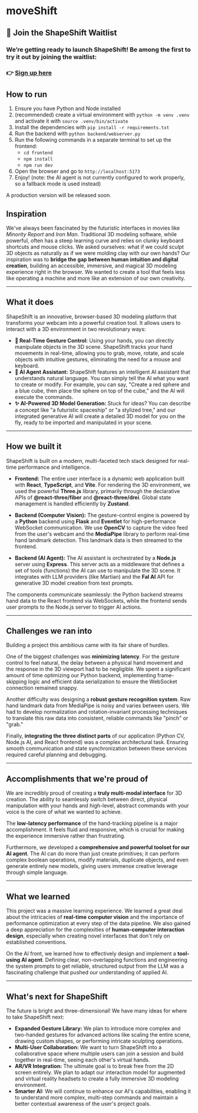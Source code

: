 # moveShift

## 🚀 Join the ShapeShift Waitlist

### We’re getting ready to launch ShapeShift! Be among the first to try it out by joining the waitlist:

### 👉 [Sign up here](https://forms.gle/iuHUNXTYS36t82Hh8)

## How to run

1. Ensure you have Python and Node installed
2. (recommended) create a virtual environment with `python -m venv .venv` and activate it with `source .venv/bin/activate`
3. Install the dependencies with `pip install -r requirements.txt`
4. Run the backend with `python backend/webserver.py`
5. Run the following commands in a separate terminal to set up the frontend:
    - `cd frontend`
    - `npm install`
    - `npm run dev`
6. Open the browser and go to `http://localhost:5173`
7. Enjoy! (note: the AI agent is not currently configured to work properly, so a fallback mode is used instead)

A production version will be released soon.

## Inspiration

We've always been fascinated by the futuristic interfaces in movies like _Minority Report_ and _Iron Man_. Traditional 3D modeling software, while powerful, often has a steep learning curve and relies on clunky keyboard shortcuts and mouse clicks. We asked ourselves: what if we could sculpt 3D objects as naturally as if we were molding clay with our own hands? Our inspiration was to **bridge the gap between human intuition and digital creation**, building an accessible, immersive, and magical 3D modeling experience right in the browser. We wanted to create a tool that feels less like operating a machine and more like an extension of our own creativity.

---

## What it does

ShapeShift is an innovative, browser-based 3D modeling platform that transforms your webcam into a powerful creation tool. It allows users to interact with a 3D environment in two revolutionary ways:

-   **👋 Real-Time Gesture Control:** Using your hands, you can directly manipulate objects in the 3D scene. ShapeShift tracks your hand movements in real-time, allowing you to grab, move, rotate, and scale objects with intuitive gestures, eliminating the need for a mouse and keyboard.
-   **🤖 AI Agent Assistant:** ShapeShift features an intelligent AI assistant that understands natural language. You can simply tell the AI what you want to create or modify. For example, you can say, "Create a red sphere and a blue cube, then place the sphere on top of the cube," and the AI will execute the commands.
-   **✨ AI-Powered 3D Model Generation:** Stuck for ideas? You can describe a concept like "a futuristic spaceship" or "a stylized tree," and our integrated generative AI will create a detailed 3D model for you on the fly, ready to be imported and manipulated in your scene.

---

## How we built it

ShapeShift is built on a modern, multi-faceted tech stack designed for real-time performance and intelligence.

-   **Frontend:** The entire user interface is a dynamic web application built with **React**, **TypeScript**, and **Vite**. For rendering the 3D environment, we used the powerful **Three.js** library, primarily through the declarative APIs of **@react-three/fiber** and **@react-three/drei**. Global state management is handled efficiently by **Zustand**.

-   **Backend (Computer Vision):** The gesture-control engine is powered by a **Python** backend using **Flask** and **Eventlet** for high-performance WebSocket communication. We use **OpenCV** to capture the video feed from the user's webcam and the **MediaPipe** library to perform real-time hand landmark detection. This landmark data is then streamed to the frontend.

-   **Backend (AI Agent):** The AI assistant is orchestrated by a **Node.js** server using **Express**. This server acts as a middleware that defines a set of tools (functions) the AI can use to manipulate the 3D scene. It integrates with LLM providers (like Martian) and the **Fal AI** API for generative 3D model creation from text prompts.

The components communicate seamlessly: the Python backend streams hand data to the React frontend via WebSockets, while the frontend sends user prompts to the Node.js server to trigger AI actions.

---

## Challenges we ran into

Building a project this ambitious came with its fair share of hurdles.

One of the biggest challenges was **minimizing latency**. For the gesture control to feel natural, the delay between a physical hand movement and the response in the 3D viewport had to be negligible. We spent a significant amount of time optimizing our Python backend, implementing frame-skipping logic and efficient data serialization to ensure the WebSocket connection remained snappy.

Another difficulty was designing a **robust gesture recognition system**. Raw hand landmark data from MediaPipe is noisy and varies between users. We had to develop normalization and rotation-invariant processing techniques to translate this raw data into consistent, reliable commands like "pinch" or "grab."

Finally, **integrating the three distinct parts** of our application (Python CV, Node.js AI, and React frontend) was a complex architectural task. Ensuring smooth communication and state synchronization between these services required careful planning and debugging.

---

## Accomplishments that we're proud of

We are incredibly proud of creating a **truly multi-modal interface** for 3D creation. The ability to seamlessly switch between direct, physical manipulation with your hands and high-level, abstract commands with your voice is the core of what we wanted to achieve.

The **low-latency performance** of the hand-tracking pipeline is a major accomplishment. It feels fluid and responsive, which is crucial for making the experience immersive rather than frustrating.

Furthermore, we developed a **comprehensive and powerful toolset for our AI agent**. The AI can do more than just create primitives; it can perform complex boolean operations, modify materials, duplicate objects, and even generate entirely new models, giving users immense creative leverage through simple language.

---

## What we learned

This project was a massive learning experience. We learned a great deal about the intricacies of **real-time computer vision** and the importance of performance optimization at every step of the data pipeline. We also gained a deep appreciation for the complexities of **human-computer interaction design**, especially when creating novel interfaces that don't rely on established conventions.

On the AI front, we learned how to effectively design and implement a **tool-using AI agent**. Defining clear, non-overlapping functions and engineering the system prompts to get reliable, structured output from the LLM was a fascinating challenge that pushed our understanding of applied AI.

---

## What's next for ShapeShift

The future is bright and three-dimensional! We have many ideas for where to take ShapeShift next:

-   **Expanded Gesture Library:** We plan to introduce more complex and two-handed gestures for advanced actions like scaling the entire scene, drawing custom shapes, or performing intricate sculpting operations.
-   **Multi-User Collaboration:** We want to turn ShapeShift into a collaborative space where multiple users can join a session and build together in real-time, seeing each other's virtual hands.
-   **AR/VR Integration:** The ultimate goal is to break free from the 2D screen entirely. We plan to adapt our interaction model for augmented and virtual reality headsets to create a fully immersive 3D modeling environment.
-   **Smarter AI:** We will continue to enhance our AI's capabilities, enabling it to understand more complex, multi-step commands and maintain a better contextual awareness of the user's project goals.
